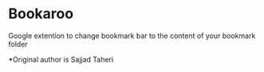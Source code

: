 Bookaroo
========

Google extention to change bookmark bar to the content of your bookmark folder

*Original author is Sajjad Taheri